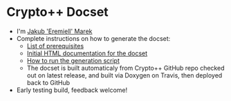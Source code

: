 Crypto++ Docset
=======================

* I'm [Jakub 'Eremiell' Marek](https://twitter.com/Eremiell)
* Complete instructions on how to generate the docset:
  * [List of prerequisites](https://github.com/Eremiell/doxydash/blob/Crypto++/Brewfile)
  * [Initial HTML documentation for the docset](https://github.com/weidai11/cryptopp/tree/CRYPTOPP_8_0_0)
  * [How to run the generation script](https://github.com/Eremiell/doxydash/blob/Crypto++/.travis.yml)
  * The docset is built automaticaly from Crypto++ GitHub repo checked out on latest release, and built via Doxygen on Travis, then deployed back to GitHub
* Early testing build, feedback welcome!